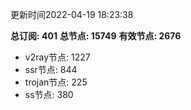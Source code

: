 更新时间2022-04-19 18:23:38

**总订阅: 401**
**总节点: 15749**
**有效节点: 2676**
- v2ray节点: 1227
- ssr节点: 844
- trojan节点: 225
- ss节点: 380
